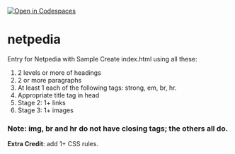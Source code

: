 [![Open in Codespaces](https://classroom.github.com/assets/launch-codespace-2972f46106e565e64193e422d61a12cf1da4916b45550586e14ef0a7c637dd04.svg)](https://classroom.github.com/open-in-codespaces?assignment_repo_id=20448711)
# netpedia
Entry for Netpedia with Sample
Create index.html using all these: 

1. 2 levels or more of headings
2. 2 or more paragraphs
3. At least 1 each of the following tags: strong, em, br, hr.
4. Appropriate title tag in head
5. Stage 2: 1+ links
6. Stage 3: 1+ images

### Note: img, br and hr do not have closing tags; the others all do.

**Extra Credit**: add 1+ CSS rules.
